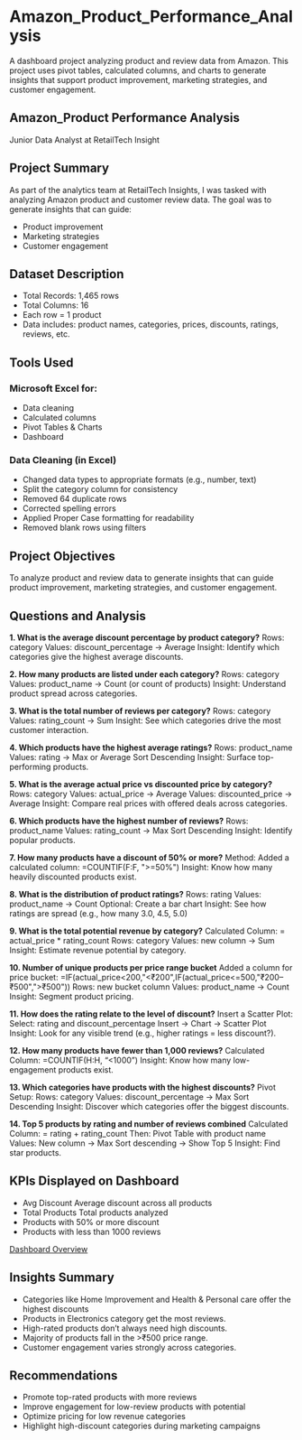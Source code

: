 # Amazon_Product_Performance_Analysis
A dashboard project analyzing product and review data from Amazon. This project uses pivot tables, calculated columns, and charts to generate insights that support product improvement, marketing strategies, and customer engagement.
## Amazon_Product Performance Analysis
Junior Data Analyst at RetailTech Insight
## Project Summary
As part of the analytics team at RetailTech Insights, I was tasked with analyzing Amazon product and customer review data. The goal was to generate insights that can guide:
- Product improvement
- Marketing strategies
- Customer engagement

## Dataset Description
- Total Records: 1,465 rows
- Total Columns: 16
- Each row = 1 product
- Data includes: product names, categories, prices, discounts, ratings, reviews, etc.

## Tools Used
### Microsoft Excel for:
- Data cleaning
- Calculated columns
- Pivot Tables & Charts
- Dashboard
### Data Cleaning (in Excel)
- Changed data types to appropriate formats (e.g., number, text)
- Split the category column for consistency
- Removed 64 duplicate rows
- Corrected spelling errors
- Applied Proper Case formatting for readability
- Removed blank rows using filters

## Project Objectives
To analyze product and review data to generate insights that can guide product improvement, marketing strategies, and customer engagement.

## Questions and Analysis
**1. What is the average discount percentage by product category?**
Rows: category
Values: discount_percentage → Average
Insight: Identify which categories give the highest average discounts.

**2. How many products are listed under each category?**
Rows: category
Values: product_name → Count (or count of products)
Insight: Understand product spread across categories.

**3. What is the total number of reviews per category?**
Rows: category
Values: rating_count → Sum
Insight: See which categories drive the most customer interaction.

**4. Which products have the highest average ratings?**
Rows: product_name
Values: rating → Max or Average
Sort Descending
Insight: Surface top-performing products.

**5. What is the average actual price vs discounted price by category?**
Rows: category
Values: actual_price → Average
Values: discounted_price → Average
Insight: Compare real prices with offered deals across categories.

**6. Which products have the highest number of reviews?**
Rows: product_name
Values: rating_count → Max
Sort Descending
Insight: Identify popular products.

**7. How many products have a discount of 50% or more?**
Method:
Added a calculated column:
=COUNTIF(F:F,  ">=50%")
Insight: Know how many heavily discounted products exist.

**8. What is the distribution of product ratings?**
Rows: rating
Values: product_name → Count
Optional: Create a bar chart
Insight: See how ratings are spread (e.g., how many 3.0, 4.5, 5.0)

**9. What is the total potential revenue by category?**
Calculated Column: = actual_price * rating_count
Rows: category
Values: new column → Sum
Insight: Estimate revenue potential by category.

**10. Number of unique products per price range bucket**
Added a column for price bucket:
=IF(actual_price<200,"<₹200",IF(actual_price<=500,"₹200–₹500",">₹500"))
Rows: new bucket column
Values: product_name → Count 
Insight: Segment product pricing.

**11. How does the rating relate to the level of discount?**
Insert a Scatter Plot:
Select: rating and discount_percentage
Insert → Chart → Scatter Plot
Insight: Look for any visible trend (e.g., higher ratings = less discount?).

**12. How many products have fewer than 1,000 reviews?**
Calculated Column:
=COUNTIF(H:H, “<1000”)
Insight: Know how many low-engagement products exist.

**13. Which categories have products with the highest discounts?**
Pivot Setup:
Rows: category
Values: discount_percentage → Max
Sort Descending
Insight: Discover which categories offer the biggest discounts.

**14. Top 5 products by rating and number of reviews combined**
Calculated Column:
= rating + rating_count
Then:
Pivot Table with product name
Values: New column → Max
Sort descending → Show Top 5
Insight: Find star products.

## KPIs Displayed on Dashboard
- Avg Discount	Average discount across all products
- Total Products	Total products analyzed
- Products with 50% or more discount
- Products with less than 1000 reviews

[Dashboard Overview](https://docs.google.com/spreadsheets/d/1cBnwltwFj1-qkFwa-j96SrahNILo2Hmg/edit?usp=drivesdk&ouid=113761501311242743522&rtpof=true&sd=true) 

## Insights Summary
- Categories like Home Improvement and Health & Personal care offer the highest discounts
- Products in Electronics category get the most reviews.
- High-rated products don’t always need high discounts.
- Majority of products fall in the >₹500 price range.
- Customer engagement varies strongly across categories.

## Recommendations
- Promote top-rated products with more reviews
- Improve engagement for low-review products with potential
- Optimize pricing for low revenue categories
- Highlight high-discount categories during marketing campaigns
